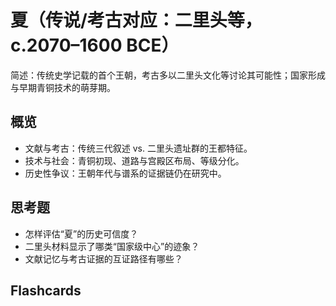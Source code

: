 # 夏（传说/考古对应：二里头等，c.2070–1600 BCE）

简述：传统史学记载的首个王朝，考古多以二里头文化等讨论其可能性；国家形成与早期青铜技术的萌芽期。

## 概览
- 文献与考古：传统三代叙述 vs. 二里头遗址群的王都特征。
- 技术与社会：青铜初现、道路与宫殿区布局、等级分化。
- 历史性争议：王朝年代与谱系的证据链仍在研究中。

## 思考题
- 怎样评估“夏”的历史可信度？
- 二里头材料显示了哪类“国家级中心”的迹象？
- 文献记忆与考古证据的互证路径有哪些？

## Flashcards
<Flashcard id="history-china-xia-1" question="讨论“夏”的常见考古对应？" answer="二里头文化（洛阳偃师一带）等核心遗址群。" />
<Flashcard id="history-china-xia-2" question="国家形成的考古线索？" answer="大型宫殿区、道路网、手工业分区、等级墓葬。" />
<Flashcard id="history-china-xia-3" question="如何处理史传与考古差异？" answer="比对时间序列、功能分区、物质文化谱系，谨慎互证。" />
